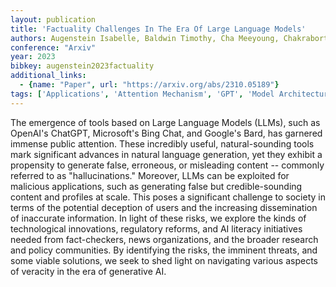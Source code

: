 ```yaml
---
layout: publication
title: 'Factuality Challenges In The Era Of Large Language Models'
authors: Augenstein Isabelle, Baldwin Timothy, Cha Meeyoung, Chakraborty Tanmoy, Ciampaglia Giovanni Luca, Corney David, Diresta Renee, Ferrara Emilio, Hale Scott, Halevy Alon, Hovy Eduard, Ji Heng, Menczer Filippo, Miguez Ruben, Nakov Preslav, Scheufele Dietram, Sharma Shivam, Zagni Giovanni
conference: "Arxiv"
year: 2023
bibkey: augenstein2023factuality
additional_links:
  - {name: "Paper", url: "https://arxiv.org/abs/2310.05189"}
tags: ['Applications', 'Attention Mechanism', 'GPT', 'Model Architecture', 'Tools', 'Uncategorized']
---
```

The emergence of tools based on Large Language Models (LLMs), such as
OpenAI's ChatGPT, Microsoft's Bing Chat, and Google's Bard, has garnered
immense public attention. These incredibly useful, natural-sounding tools mark
significant advances in natural language generation, yet they exhibit a
propensity to generate false, erroneous, or misleading content -- commonly
referred to as "hallucinations." Moreover, LLMs can be exploited for malicious
applications, such as generating false but credible-sounding content and
profiles at scale. This poses a significant challenge to society in terms of
the potential deception of users and the increasing dissemination of inaccurate
information. In light of these risks, we explore the kinds of technological
innovations, regulatory reforms, and AI literacy initiatives needed from
fact-checkers, news organizations, and the broader research and policy
communities. By identifying the risks, the imminent threats, and some viable
solutions, we seek to shed light on navigating various aspects of veracity in
the era of generative AI.
